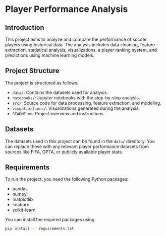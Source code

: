 # Player Performance Analysis

## Introduction
This project aims to analyze and compare the performance of soccer players using historical data. The analysis includes data cleaning, feature extraction, statistical analysis, visualizations, a player ranking system, and predictions using machine learning models.

## Project Structure
The project is structured as follows:
- `data/`: Contains the datasets used for analysis.
- `notebooks/`: Jupyter notebooks with the step-by-step analysis.
- `src/`: Source code for data processing, feature extraction, and modeling.
- `visualizations/`: Visualizations generated during the analysis.
- `README.md`: Project overview and instructions.

## Datasets
The datasets used in this project can be found in the `data/` directory. You can replace these with any relevant player performance datasets from sources like FIFA, OPTA, or publicly available player stats.

## Requirements
To run the project, you need the following Python packages:
- pandas
- numpy
- matplotlib
- seaborn
- scikit-learn

You can install the required packages using:
```bash
pip install -r requirements.txt



